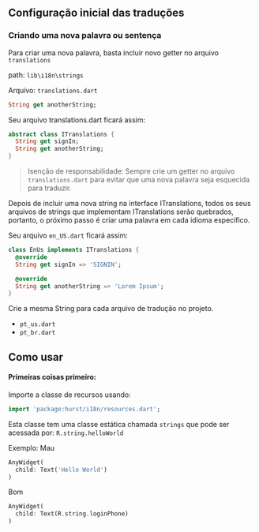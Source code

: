 ## Configuração inicial das traduções

### Criando uma nova palavra ou sentença
Para criar uma nova palavra, basta incluir novo getter no arquivo `translations`

path: `lib\i18n\strings`

Arquivo: `translations.dart`
```dart
String get anotherString;
```

Seu arquivo translations.dart ficará assim:
```dart
abstract class ITranslations {
  String get signIn;
  String get anotherString;
}
```

> Isenção de responsabilidade:
Sempre crie um getter no arquivo `translations.dart` para evitar que uma nova palavra seja esquecida para traduzir.

Depois de incluir uma nova string na interface ITranslations, todos os seus arquivos de strings que implementam ITranslations serão quebrados, portanto, o próximo passo é criar uma palavra em cada idioma específico.

Seu arquivo `en_US.dart` ficará assim:
```dart
class EnUs implements ITranslations {
  @override
  String get signIn => 'SIGNIN';

  @override
  String get anotherString => 'Lorem Ipsum';
}
```

Crie a mesma String para cada arquivo de tradução no projeto.
- `pt_us.dart`
- `pt_br.dart`



## Como usar

#### Primeiras coisas primeiro:

Importe a classe de recursos usando:
```dart
import 'package:hurst/i18n/resources.dart';
```

Esta classe tem uma classe estática chamada `strings` que pode ser acessada por:
`R.string.helloWorld`

Exemplo:
Mau
```dart
AnyWidget(
  child: Text('Hello World')
)
```
Bom
```dart
AnyWidget(
  child: Text(R.string.loginPhone)
)
```